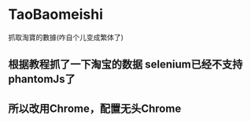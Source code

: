 # TaoBaomeishi
抓取淘寶的數據(咋自个儿变成繁体了)
## 根据教程抓了一下淘宝的数据 selenium已经不支持phantomJs了
## 所以改用Chrome，配置无头Chrome
